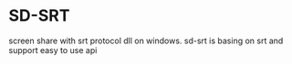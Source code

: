 # SD-SRT
screen share with srt protocol dll on windows. sd-srt is basing on srt and support easy to use api
